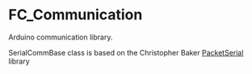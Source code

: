 # FC_Communication
Arduino communication library. 

SerialCommBase class is based on the Christopher Baker [PacketSerial](https://github.com/bakercp/PacketSerial) library

